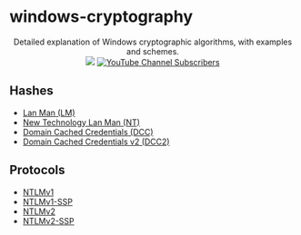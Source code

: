 # windows-cryptography

<p align="center">
  Detailed explanation of Windows cryptographic algorithms, with examples and schemes.
  <br>
  <a href="https://twitter.com/intent/follow?screen_name=podalirius_" title="Follow"><img src="https://img.shields.io/twitter/follow/podalirius_?label=Podalirius&style=social"></a>
  <a href="https://www.youtube.com/c/Podalirius_?sub_confirmation=1" title="Subscribe"><img alt="YouTube Channel Subscribers" src="https://img.shields.io/youtube/channel/subscribers/UCF_x5O7CSfr82AfNVTKOv_A?style=social"></a>
  <br>
</p>


## Hashes

 - [Lan Man (LM)](./Hashes/Lan%20Man%20%28LM%29)
 - [New Technology Lan Man (NT)](./Hashes/New%20Technology%20Lan%20Man%20%28NT%29)
 - [Domain Cached Credentials (DCC)](./Hashes/Domain%20Cached%20Credentials%20%28DCC%29)
 - [Domain Cached Credentials v2 (DCC2)](./Hashes/Domain%20Cached%20Credentials%20v2%20%28DCC2%29)

## Protocols

 - [NTLMv1](./Protocols/NTLMv1)
 - [NTLMv1-SSP](./Protocols/NTLMv1-SSP)
 - [NTLMv2](./Protocols/NTLMv2)
 - [NTLMv2-SSP](./Protocols/NTLMv2-SSP)
